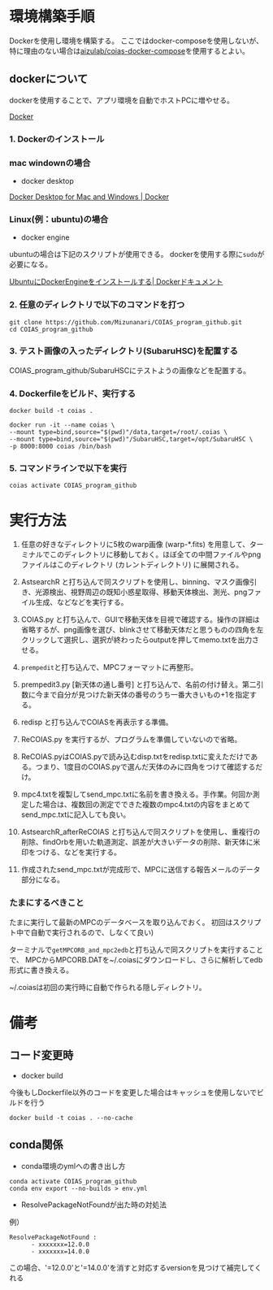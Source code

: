 # 環境構築手順

Dockerを使用し環境を構築する。
ここではdocker-composeを使用しないが、特に理由のない場合は[aizulab/coias-docker-compose](https://github.com/aizulab/coias-docker-compose)を使用するとよい。

## dockerについて

dockerを使用することで、アプリ環境を自動でホストPCに増やせる。

[Docker](https://www.docker.com/)

### 1. Dockerのインストール

### mac windownの場合

* docker desktop

[Docker Desktop for Mac and Windows | Docker](https://www.docker.com/products/docker-desktop)

### Linux(例：ubuntu)の場合

* docker engine

ubuntuの場合は下記のスクリプトが使用できる。
dockerを使用する際に`sudo`が必要になる。

[UbuntuにDockerEngineをインストールする| Dockerドキュメント](https://docs.docker.com/engine/install/ubuntu/#upgrade-docker-after-using-the-convenience-script)

### 2. 任意のディレクトリで以下のコマンドを打つ

```
git clone https://github.com/Mizunanari/COIAS_program_github.git
cd COIAS_program_github
```

### 3. テスト画像の入ったディレクトリ(SubaruHSC)を配置する

COIAS_program_github/SubaruHSCにテストようの画像などを配置する。

### 4. Dockerfileをビルド、実行する

```
docker build -t coias .

docker run -it --name coias \
--mount type=bind,source="$(pwd)"/data,target=/root/.coias \
--mount type=bind,source="$(pwd)"/SubaruHSC,target=/opt/SubaruHSC \
-p 8000:8000 coias /bin/bash
```

### 5. コマンドラインで以下を実行

```
coias activate COIAS_program_github
```

# 実行方法

1. 任意の好きなディレクトリに5枚のwarp画像 (warp-*.fits) を用意して、ターミナルでこのディレクトリに移動しておく。ほぼ全ての中間ファイルやpngファイルはこのディレクトリ (カレントディレクトリ) に展開される。

2. AstsearchR と打ち込んで同スクリプトを使用し、binning、マスク画像引き、光源検出、視野周辺の既知小惑星取得、移動天体検出、測光、pngファイル生成、などなどを実行する。

3. COIAS.py と打ち込んで、GUIで移動天体を目視で確認する。操作の詳細は省略するが、png画像を選び、blinkさせて移動天体だと思うものの四角を左クリックして選択し、選択が終わったらoutputを押してmemo.txtを出力させる。

4. ```prempedit```と打ち込んで、MPCフォーマットに再整形。

5. prempedit3.py [新天体の通し番号] と打ち込んで、名前の付け替え。第二引数に今まで自分が見つけた新天体の番号のうち一番大きいもの+1を指定する。

6. redisp と打ち込んでCOIASを再表示する準備。

7. ReCOIAS.py を実行するが、プログラムを準備していないので省略。

8. ReCOIAS.pyはCOIAS.pyで読み込むdisp.txtをredisp.txtに変えただけである。つまり、1度目のCOIAS.pyで選んだ天体のみに四角をつけて確認するだけ。

9.  mpc4.txtを複製してsend_mpc.txtに名前を書き換える。手作業。何回か測定した場合は、複数回の測定でできた複数のmpc4.txtの内容をまとめてsend_mpc.txtに記入しても良い。

10. AstsearchR_afterReCOIAS と打ち込んで同スクリプトを使用し、重複行の削除、findOrbを用いた軌道測定、誤差が大きいデータの削除、新天体に米印をつける、などを実行する。

11. 作成されたsend_mpc.txtが完成形で、MPCに送信する報告メールのデータ部分になる。

### たまにするべきこと

たまに実行して最新のMPCのデータベースを取り込んでおく。 初回はスクリプト中で自動で実行されるので、しなくて良い)

ターミナルで```getMPCORB_and_mpc2edb```と打ち込んで同スクリプトを実行することで、 MPCからMPCORB.DATを~/.coiasにダウンロードし、さらに解析してedb形式に書き換える。

~/.coiasは初回の実行時に自動で作られる隠しディレクトリ。

# 備考

## コード変更時

* docker build

今後もしDockerfile以外のコードを変更した場合はキャッシュを使用しないでビルドを行う

```
docker build -t coias . --no-cache
```

## conda関係

* conda環境のymlへの書き出し方

```
conda activate COIAS_program_github
conda env export --no-builds > env.yml
```

* ResolvePackageNotFoundが出た時の対処法

例）
```
ResolvePackageNotFound : 
      - xxxxxxx=12.0.0
      - xxxxxxx=14.0.0
```

この場合、'=12.0.0'と'=14.0.0'を消すと対応するversionを見つけて補完してくれる
